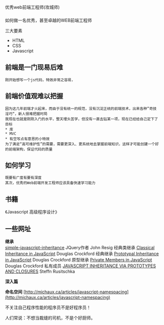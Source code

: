 优秀web前端工程师(攻城师)
###

如何做一名优秀，甚至卓越的WEB前端工程师  

三大要素  
* HTML
* CSS
* Javascript

## 前端是一门现易后难  
	刚开始想写一个js代码，特效非常之容易，
	

## 前端价值观难以把握  
	因为这几年前端才火起来，而由于没有统一的规范，没有沉淀正统的前端技术，出来各种”奇技淫巧“，新人很难把握时局
	我现在也就是刚刚入门的水平，整天埋头苦学，但没有一直去钻某一项，现在已经给自己定下了目标
	* 库
	* MVC
	* 有空写点有意思的小特效
	为了满足“高可维护性”的需要，需要更深入、更系统地去掌握前端知识，这样才可能创建一个好的前端架构，保证代码的质量

## 如何学习  
	既要有广度有要有深度
	其次，优秀的Web前端开发工程师应该具备快速学习能力


## 书籍
《Javascript 高级程序设计》

## 一些网址

**继承**  
[simple-javascript-inheritance](http://ejohn.org/blog/simple-javascript-inheritance/) JQuery作者 John Resig 经典类继承
[Classical Inheritance in JavaScript](http://www.crockford.com/javascript/inheritance.html) Douglas Crockford 经典继承 
[Prototypal Inheritance in JavaScript](http://javascript.crockford.com/prototypal.html) Douglas Crockford 原型继承
[Private Members in JavaScript](http://javascript.crockford.com/private.html) Douglas Crockford 私有成员
[JAVASCRIPT INHERITANCE VIA PROTOTYPES AND CLOSURES](http://www.ruzee.com/blog/2008/12/javascript-inheritance-via-prototypes-and-closures) Steffn Rusitschka

**深入篇**

**命名空间**
[http://michaux.ca/articles/javascript-namespacing](http://michaux.ca/articles/javascript-namespacing)

不关注自己程序性能的程序员不是好程序员！

人们常说：不想当裁缝的司机，不是个好厨师。